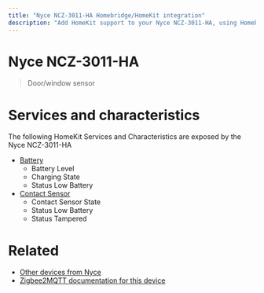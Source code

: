 ```yaml
---
title: "Nyce NCZ-3011-HA Homebridge/HomeKit integration"
description: "Add HomeKit support to your Nyce NCZ-3011-HA, using Homebridge, Zigbee2MQTT and homebridge-z2m."
---
```

<!---
This file has been GENERATED using src/docgen/docgen.ts
DO NOT EDIT THIS FILE MANUALLY!
-->
# Nyce NCZ-3011-HA
> Door/window sensor


# Services and characteristics
The following HomeKit Services and Characteristics are exposed by
the Nyce NCZ-3011-HA

* [Battery](../../battery.md)
  * Battery Level
  * Charging State
  * Status Low Battery
* [Contact Sensor](../../sensors.md)
  * Contact Sensor State
  * Status Low Battery
  * Status Tampered


# Related
* [Other devices from Nyce](../index.md#nyce)
* [Zigbee2MQTT documentation for this device](https://www.zigbee2mqtt.io/devices/NCZ-3011-HA.html)